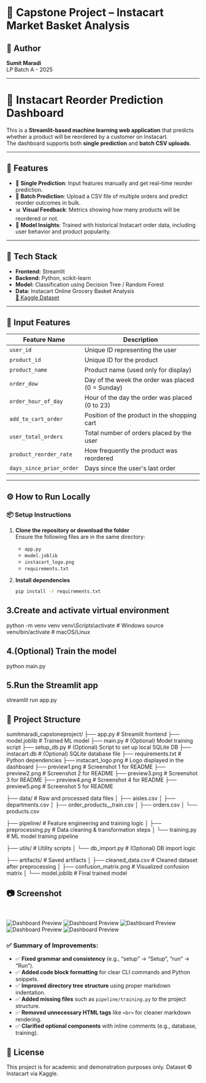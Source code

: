 # 🧠 Capstone Project – Instacart Market Basket Analysis

## 👤 Author

**Sumit Maradi**  
LP Batch A - 2025

---

# 🛒 Instacart Reorder Prediction Dashboard

This is a **Streamlit-based machine learning web application** that predicts whether a product will be reordered by a customer on Instacart.  
The dashboard supports both **single prediction** and **batch CSV uploads**.

---

## 🚀 Features

- 🎯 **Single Prediction**: Input features manually and get real-time reorder prediction.
- 📂 **Batch Prediction**: Upload a CSV file of multiple orders and predict reorder outcomes in bulk.
- 📊 **Visual Feedback**: Metrics showing how many products will be reordered or not.
- 🧠 **Model Insights**: Trained with historical Instacart order data, including user behavior and product popularity.

---

## 🧪 Tech Stack

- **Frontend:** Streamlit
- **Backend:** Python, scikit-learn
- **Model:** Classification using Decision Tree / Random Forest
- **Data:** Instacart Online Grocery Basket Analysis  
  [🔗 Kaggle Dataset](https://www.kaggle.com/datasets/yasserh/instacart-online-grocery-basket-analysis-dataset)

---

## 🧾 Input Features

| Feature Name             | Description                                       |
| ------------------------ | ------------------------------------------------- |
| `user_id`                | Unique ID representing the user                   |
| `product_id`             | Unique ID for the product                         |
| `product_name`           | Product name (used only for display)              |
| `order_dow`              | Day of the week the order was placed (0 = Sunday) |
| `order_hour_of_day`      | Hour of the day the order was placed (0 to 23)    |
| `add_to_cart_order`      | Position of the product in the shopping cart      |
| `user_total_orders`      | Total number of orders placed by the user         |
| `product_reorder_rate`   | How frequently the product was reordered          |
| `days_since_prior_order` | Days since the user's last order                  |

---

## ⚙️ How to Run Locally

### 📦 Setup Instructions

1. **Clone the repository or download the folder**  
   Ensure the following files are in the same directory:

   - `app.py`
   - `model.joblib`
   - `instacart_logo.png`
   - `requirements.txt`

2. **Install dependencies**
   ```bash
   pip install -r requirements.txt
   ```

## 3.**Create and activate virtual environment**

python -m venv venv
venv\\Scripts\\activate # Windows
source venv/bin/activate # macOS/Linux

## 4.(Optional) Train the model

python main.py

## 5.Run the Streamlit app

streamlit run app.py

## 📁 Project Structure

sumitmaradi_capstoneproject/
├── app.py # Streamlit frontend
├── model.joblib # Trained ML model
├── main.py # (Optional) Model training script
├── setup_db.py # (Optional) Script to set up local SQLite DB
├── instacart.db # (Optional) SQLite database file
├── requirements.txt # Python dependencies
├── instacart_logo.png # Logo displayed in the dashboard
├── preview1.png # Screenshot 1 for README
├── preview2.png # Screenshot 2 for README
├── preview3.png # Screenshot 3 for README
├── preview4.png # Screenshot 4 for README
├── preview5.png # Screenshot 5 for README

├── data/ # Raw and processed data files
│ ├── aisles.csv
│ ├── departments.csv
│ ├── order_products\_\_train.csv
│ ├── orders.csv
│ └── products.csv

├── pipeline/ # Feature engineering and training logic
│ ├── preprocessing.py # Data cleaning & transformation steps
│ └── training.py # ML model training pipeline

├── utils/ # Utility scripts
│ └── db_import.py # (Optional) DB import logic

├── artifacts/ # Saved artifacts
│ ├── cleaned_data.csv # Cleaned dataset after preprocessing
│ ├── confusion_matrix.png # Visualized confusion matrix
│ └── model.joblib # Final trained model

## 📷 Screenshot

<br>

![Dashboard Preview](preview1.png)
![Dashboard Preview](preview2.png)
![Dashboard Preview](preview3.png)
![Dashboard Preview](preview4.png)
![Dashboard Preview](preview5.png)
<br>

### ✅ Summary of Improvements:

- ✅ **Fixed grammar and consistency** (e.g., “setup” → “Setup”, “run” → “Run”).
- ✅ **Added code block formatting** for clear CLI commands and Python snippets.
- ✅ **Improved directory tree structure** using proper markdown indentation.
- ✅ **Added missing files** such as `pipeline/training.py` to the project structure.
- ✅ **Removed unnecessary HTML tags** like `<br>` for cleaner markdown rendering.
- ✅ **Clarified optional components** with inline comments (e.g., database, training).

## 📝 License

This project is for academic and demonstration purposes only.
Dataset © Instacart via Kaggle.
